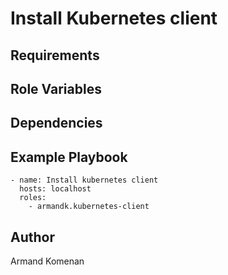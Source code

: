 Install Kubernetes client
=========================


Requirements
------------


Role Variables
--------------


Dependencies
------------


Example Playbook
----------------

```
- name: Install kubernetes client
  hosts: localhost
  roles:
    - armandk.kubernetes-client
```


Author
-------
Armand Komenan
